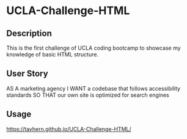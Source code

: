 # UCLA-Challenge-HTML

## Description
  This is the first challenge of UCLA coding bootcamp to showcase my knowledge of basic HTML structure.

## User Story
AS A marketing agency
I WANT a codebase that follows accessibility standards
SO THAT our own site is optimized for search engines

## Usage
https://tayhern.github.io/UCLA-Challenge-HTML/
